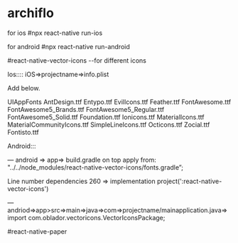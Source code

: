# archiflo

for ios
#npx react-native run-ios

for android
#npx react-native run-android

#react-native-vector-icons
--for different icons

Ios::::
iOS=>projectname=>info.plist

Add below.

<key>UIAppFonts</key>
<array>
  <string>AntDesign.ttf</string>
  <string>Entypo.ttf</string>
  <string>EvilIcons.ttf</string>
  <string>Feather.ttf</string>
  <string>FontAwesome.ttf</string>
  <string>FontAwesome5_Brands.ttf</string>
  <string>FontAwesome5_Regular.ttf</string>
  <string>FontAwesome5_Solid.ttf</string>
  <string>Foundation.ttf</string>
  <string>Ionicons.ttf</string>
  <string>MaterialIcons.ttf</string>
  <string>MaterialCommunityIcons.ttf</string>
  <string>SimpleLineIcons.ttf</string>
  <string>Octicons.ttf</string>
  <string>Zocial.ttf</string>
  <string>Fontisto.ttf</string>
</array>

Android:::

— android => app=> build.gradle on top  apply from: "../../node_modules/react-native-vector-icons/fonts.gradle”;

Line number  dependencies 260 =>      implementation project(':react-native-vector-icons')


—andriod=>app>src=>main=>java=>com=>projectname/mainapplication.java=>
    import com.oblador.vectoricons.VectorIconsPackage;
    
    
#react-native-paper
